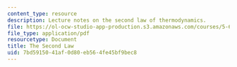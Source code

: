 ```yaml
---
content_type: resource
description: Lecture notes on the second law of thermodynamics.
file: https://ol-ocw-studio-app-production.s3.amazonaws.com/courses/5-60-thermodynamics-kinetics-spring-2008/7bd5915041af0d80eb564fe45bf9bec8_5_60_lecture8_9.pdf
file_type: application/pdf
resourcetype: Document
title: The Second Law
uid: 7bd59150-41af-0d80-eb56-4fe45bf9bec8
---
```

